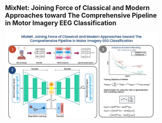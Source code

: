 ## MixNet: Joining Force of Classical and Modern Approaches toward The Comprehensive Pipeline in Motor Imagery EEG Classification

<p align="center"> 
<img src="MixNet_overview.jpg" width="800"/> 
</p>

